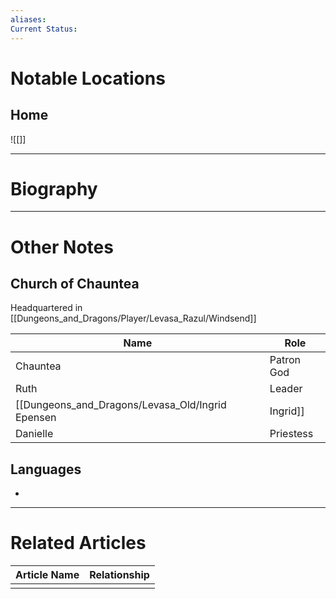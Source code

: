```yaml
---
aliases: 
Current Status: 
---
```

# Notable Locations
## Home
![[]]

---
# Biography

---
# Other Notes
## Church of Chauntea
Headquartered in [[Dungeons_and_Dragons/Player/Levasa_Razul/Windsend]]

| Name                       | Role       |
| -------------------------- | ---------- |
| Chauntea                   | Patron God |
| Ruth                       | Leader     |
| [[Dungeons_and_Dragons/Levasa_Old/Ingrid Epensen|Ingrid]] | Magister   |
| Danielle                   | Priestess  |

## Languages
- 

---
# Related Articles

| Article Name | Relationship |
| ------------ | ------------ |
|              |              |
